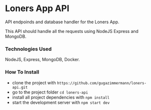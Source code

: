 # Loners App API

API endpoinds and database handler for the Loners App. 

This API should handle all the requests using NodeJS Express and MongoDB.

### Technologies Used

NodeJS, Express, MongoDB, Docker.

### How To Install

* clone the project with `https://github.com/gugazimmermann/loners-api.git`
* go to the project folder `cd loners-api`
* install all project dependencies with `npm install`
* start the development server with `npm start dev`
